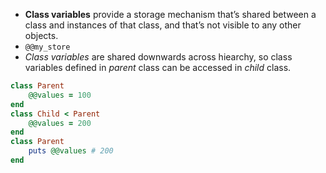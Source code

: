 - **Class variables** provide a storage mechanism that’s shared between a class and instances of that class, and that’s not visible to any other objects.
- `@@my_store`
- *Class variables* are shared downwards across hiearchy, so class variables defined in *parent* class can be accessed in *child* class.
```ruby
class Parent
	@@values = 100
end
class Child < Parent
	@@values = 200
end
class Parent
	puts @@values # 200
end
```